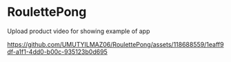 # RoulettePong
Upload product video for showing example of app 

https://github.com/UMUTYILMAZ06/RoulettePong/assets/118688559/1eaff9df-a1f1-4dd0-b00c-935123b0d695
